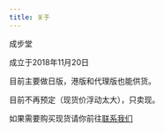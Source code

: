 ```yaml
---
title: 关于
---
```

<p>成步堂</p>
<p>成立于2018年11月20日</p>
<p>目前主要做日版，港版和代理版也能供货。</p>
<p>目前不再预定（现货价浮动太大），只卖现。</p>
<p>如果需要购买现货请你前往<a href="https://chengbutang.com/contact/">联系我们</a></p>
